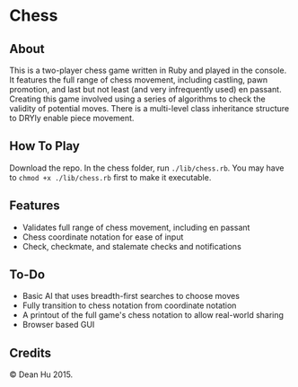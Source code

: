 # Chess

## About
This is a two-player chess game written in Ruby and played in the console. It
features the full range of chess movement, including castling, pawn promotion,
and last but not least (and very infrequently used) en passant. Creating this
game involved using a series of algorithms to check the validity of potential
moves. There is a multi-level class inheritance structure to DRYly enable
piece movement.

## How To Play
Download the repo. In the chess folder, run `./lib/chess.rb`. You may have to
`chmod +x ./lib/chess.rb` first to make it executable.

## Features
- Validates full range of chess movement, including en passant
- Chess coordinate notation for ease of input
- Check, checkmate, and stalemate checks and notifications

## To-Do
- Basic AI that uses breadth-first searches to choose moves
- Fully transition to chess notation from coordinate notation
- A printout of the full game's chess notation to allow real-world sharing
- Browser based GUI

## Credits
© Dean Hu 2015.
